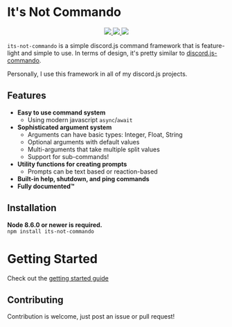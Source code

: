 # It's Not Commando

<p align="center">
  <a href="https://www.npmjs.com/package/its-not-commando" alt="Version">
    <img src="https://img.shields.io/npm/v/its-not-commando" />
  </a>
  <a href="https://www.npmjs.com/package/its-not-commando" alt="Version">
    <img src="https://img.shields.io/npm/dy/its-not-commando" />
  </a>
  <a href="https://github.com/thesilican/its-not-commando" alt="Version">
    <img src="https://img.shields.io/requires/github/thesilican/its-not-commando" />
  </a>
</p>

`its-not-commando` is a simple discord.js command framework that is feature-light and
simple to use. In terms of design, it's pretty similar to [discord.js-commando][commando].

Personally, I use this framework in all of my discord.js projects.

## Features

- **Easy to use command system**
  - Using modern javascript `async`/`await`
- **Sophisticated argument system**
  - Arguments can have basic types: Integer, Float, String
  - Optional arguments with default values
  - Multi-arguments that take multiple split values
  - Support for sub-commands!
- **Utility functions for creating prompts**
  - Prompts can be text based or reaction-based
- **Built-in help, shutdown, and ping commands**
- **Fully documented™**

## Installation

**Node 8.6.0 or newer is required.**  
`npm install its-not-commando`

# Getting Started

Check out the [getting started guide][gettingstarted]

## Contributing

Contribution is welcome, just post an issue or pull request!

[commando]: https://github.com/discordjs/Commando
[discordjs]: https://github.com/discordjs/discord.js
[gettingstarted]: https://github.com/thesilican/its-not-commando/blob/master/docs/GettingStarted.md
